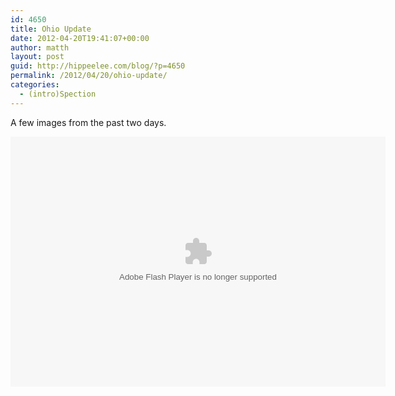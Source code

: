 ```yaml
---
id: 4650
title: Ohio Update
date: 2012-04-20T19:41:07+00:00
author: matth
layout: post
guid: http://hippeelee.com/blog/?p=4650
permalink: /2012/04/20/ohio-update/
categories:
  - (intro)Spection
---
```

A few images from the past two days.

<embed type="application/x-shockwave-flash" src="https://picasaweb.google.com/s/c/bin/slideshow.swf" width="600" height="400" flashvars="host=picasaweb.google.com&#038;hl=en_US&#038;feat=flashalbum&#038;RGB=0x000000&#038;feed=https%3A%2F%2Fpicasaweb.google.com%2Fdata%2Ffeed%2Fapi%2Fuser%2F101172170251748203993%2Falbumid%2F5733662601646660609%3Falt%3Drss%26kind%3Dphoto%26hl%3Den_US" pluginspage="http://www.macromedia.com/go/getflashplayer">
</embed>